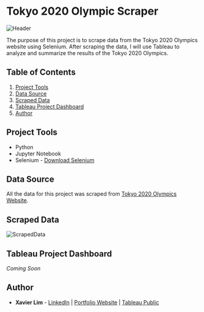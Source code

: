 # Tokyo 2020 Olympic Scraper
![Header](https://github.com/xavier-lim/olympicsScraper/blob/main/images/Tokyo2020Olympics.jpg)
 
The purpose of this project is to scrape data from the Tokyo 2020 Olympics website using Selenium. After scraping the data, I will use Tableau to analyze and summarize the results of the Tokyo 2020 Olympics.


## Table of Contents
1.	[Project Tools](https://github.com/xavier-lim/olympicsScraper#project-tools)
2.	[Data Source](https://github.com/xavier-lim/olympicsScraper#data-source)
4.	[Scraped Data](https://github.com/xavier-lim/olympicsScraper#scraped-data)
5.	[Tableau Project Dashboard](https://github.com/xavier-lim/olympicsScraper#tableau-project-dashboard)
7.	[Author](https://github.com/xavier-lim/olympicsScraper#author)

 
## Project Tools
*	Python
*	Jupyter Notebook
*	Selenium - [Download Selenium](https://www.selenium.dev/downloads/)

 
## Data Source
All the data for this project was scraped from [Tokyo 2020 Olympics Website](https://olympics.com/tokyo-2020/olympic-games/en/results/all-sports/medalists.htm).

 
## Scraped Data
![ScrapedData](https://github.com/xavier-lim/olympicsScraper/blob/main/images/ExcelOlympicsScraper.PNG)

 
## Tableau Project Dashboard
*Coming Soon*

 
## Author
* **Xavier Lim** - [LinkedIn](https://www.linkedin.com/in/xavier-lim14/)  |  [Portfolio Website](https://xavier-lim.github.io/)  |  [Tableau Public](https://public.tableau.com/profile/xavier.lim#!/)
